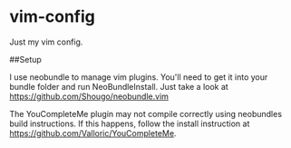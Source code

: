 vim-config
==========

Just my vim config. 


##Setup

I use neobundle to manage vim plugins. You'll need to get it into your bundle folder and run NeoBundleInstall. Just take a look at https://github.com/Shougo/neobundle.vim

The YouCompleteMe plugin may not compile correctly using neobundles build instructions. If this happens, follow the install instruction at https://github.com/Valloric/YouCompleteMe. 

